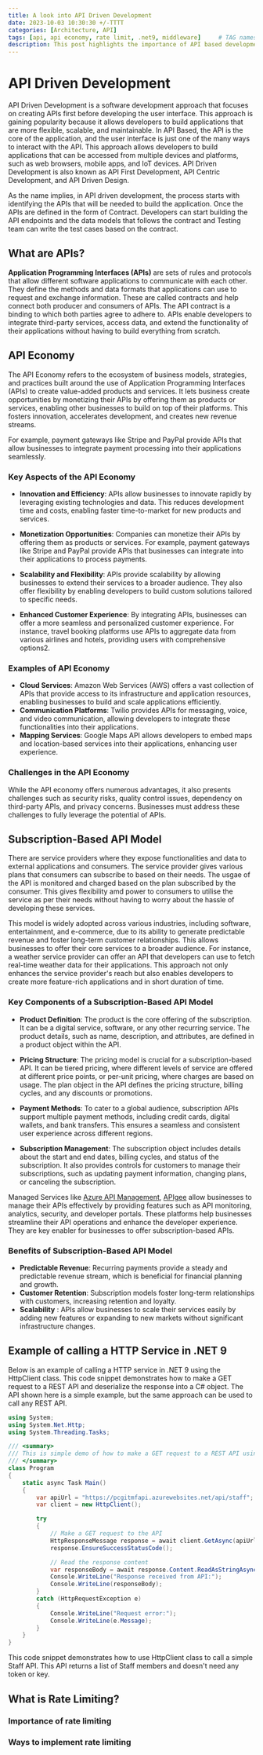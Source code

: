 ```yaml
---
title: A look into API Driven Development
date: 2023-10-03 10:30:30 +/-TTTT
categories: [Architecture, API]
tags: [api, api economy, rate limit, .net9, middleware]     # TAG names should always be lowercase
description: This post highlights the importance of API based development and Rate Limiting concepts.
---
```


# API Driven Development
API Driven Development is a software development approach that focuses on creating APIs first before developing the user interface. This approach is gaining popularity because it allows developers to build applications that are more flexible, scalable, and maintainable.
In API Based, the API is the core of the application, and the user interface is just one of the many ways to interact with the API. This approach allows developers to build applications that can be accessed from multiple devices and platforms, such as web browsers, mobile apps, and IoT devices.
API Driven Development is also known as API First Development, API Centric Development, and API Driven Design.

As the name implies, in API driven development, the process starts with identifying the APIs that will be needed to build the application. Once the APIs are defined in the form of Contract. Developers can start building the API endpoints and the data models that follows the contract and Testing team can write the test cases based on the contract.

## What are APIs?
**Application Programming Interfaces (APIs)** are sets of rules and protocols that allow different software applications to communicate with each other. They define the methods and data formats that applications can use to request and exchange information. These are called contracts and help connect both producer and consumers of APIs. The API contract is a binding to which both parties agree to adhere to.
APIs enable developers to integrate third-party services, access data, and extend the functionality of their applications without having to build everything from scratch.

## API Economy
The API Economy refers to the ecosystem of business models, strategies, and practices built around the use of Application Programming Interfaces (APIs) to create value-added products and services. It lets business create opportunities by monetizing their APIs by offering them as products or services, enabling other businesses to build on top of their platforms. This fosters innovation, accelerates development, and creates new revenue streams. 

For example, payment gateways like Stripe and PayPal provide APIs that allow businesses to integrate payment processing into their applications seamlessly.
 

### Key Aspects of the API Economy
- **Innovation and Efficiency**: APIs allow businesses to innovate rapidly by leveraging existing technologies and data. This reduces development time and costs, enabling faster time-to-market for new products and services.

- **Monetization Opportunities**: Companies can monetize their APIs by offering them as products or services. For example, payment gateways like Stripe and PayPal provide APIs that businesses can integrate into their applications to process payments.

- **Scalability and Flexibility**: APIs provide scalability by allowing businesses to extend their services to a broader audience. They also offer flexibility by enabling developers to build custom solutions tailored to specific needs.

- **Enhanced Customer Experience**: By integrating APIs, businesses can offer a more seamless and personalized customer experience. For instance, travel booking platforms use APIs to aggregate data from various airlines and hotels, providing users with comprehensive options2.

### Examples of API Economy
 - **Cloud Services**: Amazon Web Services (AWS) offers a vast collection of APIs that provide access to its infrastructure and application resources, enabling businesses to build and scale applications efficiently.
- **Communication Platforms**: Twilio provides APIs for messaging, voice, and video communication, allowing developers to integrate these functionalities into their applications.
- **Mapping Services**: Google Maps API allows developers to embed maps and location-based services into their applications, enhancing user experience.

### Challenges in the API Economy
While the API economy offers numerous advantages, it also presents challenges such as security risks, quality control issues, dependency on third-party APIs, and privacy concerns. Businesses must address these challenges to fully leverage the potential of APIs.

## Subscription-Based API Model
There are service providers where they expose functionalities and data to external applications and consumers. The service provider gives various plans that consumers can subscribe to based on their needs. The usgae of the API is monitored and charged based on the plan subscribed by the consumer. This gives flexibility amd power to consumers to utilise the service as per their needs without having to worry about the hassle of developing these services. 

This model is widely adopted across various industries, including software, entertainment, and e-commerce, due to its ability to generate predictable revenue and foster long-term customer relationships. This allows businesses to offer their core services to a broader audience. For instance, a weather service provider can offer an API that developers can use to fetch real-time weather data for their applications. This approach not only enhances the service provider's reach but also enables developers to create more feature-rich applications and in short duration of time.

### Key Components of a Subscription-Based API Model
- **Product Definition**: The product is the core offering of the subscription. It can be a digital service, software, or any other recurring service. The product details, such as name, description, and attributes, are defined in a product object within the API.

- **Pricing Structure**: The pricing model is crucial for a subscription-based API. It can be tiered pricing, where different levels of service are offered at different price points, or per-unit pricing, where charges are based on usage. The plan object in the API defines the pricing structure, billing cycles, and any discounts or promotions.

- **Payment Methods**: To cater to a global audience, subscription APIs support multiple payment methods, including credit cards, digital wallets, and bank transfers. This ensures a seamless and consistent user experience across different regions.

- **Subscription Management**: The subscription object includes details about the start and end dates, billing cycles, and status of the subscription. It also provides controls for customers to manage their subscriptions, such as updating payment information, changing plans, or canceling the subscription.

Managed Services like [Azure API Management](https://azure.microsoft.com/en-us/products/api-management), [APIgee](https://cloud.google.com/apigee?hl=en) allow businesses to manage their APIs effectively by providing features such as API monitoring, analytics, security, and developer portals. These platforms help businesses streamline their API operations and enhance the developer experience. They are key enabler for businesses to offer subscription-based APIs.

### Benefits of Subscription-Based API Model
- **Predictable Revenue**: Recurring payments provide a steady and predictable revenue stream, which is beneficial for financial planning and growth.
- **Customer Retention**: Subscription models foster long-term relationships with customers, increasing retention and loyalty.
- **Scalability** : APIs allow businesses to scale their services easily by adding new features or expanding to new markets without significant infrastructure changes.

## Example of calling a HTTP Service in .NET 9
Below is an example of calling a HTTP service in .NET 9 using the HttpClient class. This code snippet demonstrates how to make a GET request to a REST API and deserialize the response into a C# object. The API shown here is a simple example, but the same approach can be used to call any REST API.

```csharp
using System;
using System.Net.Http;
using System.Threading.Tasks;

/// <summary>
/// This is simple demo of how to make a GET request to a REST API using HttpClient.
/// </summary>
class Program
{
    static async Task Main()
    {
        var apiUrl = "https://pcgitmfapi.azurewebsites.net/api/staff";
        var client = new HttpClient();

        try
        {
            // Make a GET request to the API
            HttpResponseMessage response = await client.GetAsync(apiUrl);
            response.EnsureSuccessStatusCode();

            // Read the response content
            var responseBody = await response.Content.ReadAsStringAsync();
            Console.WriteLine("Response received from API:");
            Console.WriteLine(responseBody);
        }
        catch (HttpRequestException e)
        {
            Console.WriteLine("Request error:");
            Console.WriteLine(e.Message);
        }
    }
}
```

This code snippet demonstrates how to use HttpClient class to call a simple Staff API. This API returns a list of Staff members and doesn't need any token or key.

## What is Rate Limiting?

### Importance of rate limiting

### Ways to implement rate limiting
